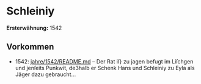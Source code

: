 # Schleiniy

**Ersterwähnung:** 1542

## Vorkommen
- 1542: [jahre/1542/README.md](../jahre/1542/README.md) – Der Rat iſ} zu jagen befugt im Liſchgen und jenſeits
Punkwit, de3halb er Schenk Hans und Schleiniy zu Eyla
als Jäger dazu gebraucht...
